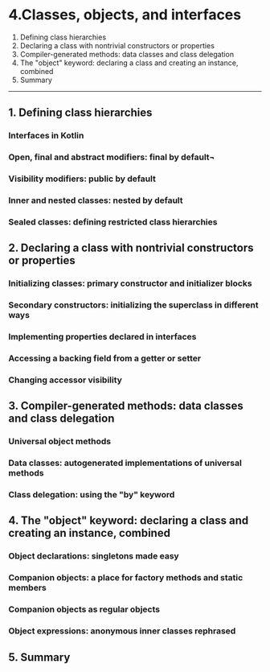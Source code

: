 # 4.Classes, objects, and interfaces

1. Defining class hierarchies
2. Declaring a class with nontrivial constructors or properties
3. Compiler-generated methods: data classes and class delegation
4. The "object" keyword: declaring a class and creating an instance, combined
5. Summary

---

## 1. Defining class hierarchies

### Interfaces in Kotlin

### Open, final and abstract modifiers: final by default¬

### Visibility modifiers: public by default

### Inner and nested classes: nested by default

### Sealed classes: defining restricted class hierarchies

## 2. Declaring a class with nontrivial constructors or properties

### Initializing classes: primary constructor and initializer blocks

### Secondary constructors: initializing the superclass in different ways

### Implementing properties declared in interfaces

### Accessing a backing field from a getter or setter

### Changing accessor visibility

## 3. Compiler-generated methods: data classes and class delegation

### Universal object methods

### Data classes: autogenerated implementations of universal methods

### Class delegation: using the "by" keyword

## 4. The "object" keyword: declaring a class and creating an instance, combined

### Object declarations: singletons made easy

### Companion objects: a place for factory methods and static members

### Companion objects as regular objects

### Object expressions: anonymous inner classes rephrased

## 5. Summary

